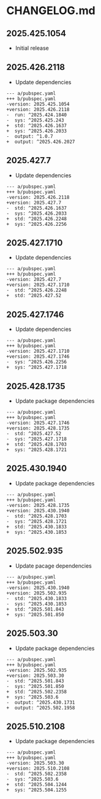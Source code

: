 # CHANGELOG.md

## 2025.425.1054

- Initial release

## 2025.426.2118

- Update dependencies

```
--- a/pubspec.yaml
+++ b/pubspec.yaml
-version: 2025.425.1054
+version: 2025.426.2118
-  run: ^2025.424.1840
-  sys: ^2025.425.243
+  std: ^2025.426.1637
+  sys: ^2025.426.2033
-  output: ^1.0.7
+  output: ^2025.426.2027
```

## 2025.427.7

- Update dependencies

```
--- a/pubspec.yaml
+++ b/pubspec.yaml
-version: 2025.426.2118
+version: 2025.427.7
-  std: ^2025.426.1637
-  sys: ^2025.426.2033
+  std: ^2025.426.2248
+  sys: ^2025.426.2256
```

## 2025.427.1710

- Update dependencies

```
--- a/pubspec.yaml
+++ b/pubspec.yaml
-version: 2025.427.7
+version: 2025.427.1710
-  std: ^2025.426.2248
+  std: ^2025.427.52
```

## 2025.427.1746

- Update dependencies

```
--- a/pubspec.yaml
+++ b/pubspec.yaml
-version: 2025.427.1710
+version: 2025.427.1746
-  sys: ^2025.426.2256
+  sys: ^2025.427.1718
```

## 2025.428.1735

- Update package dependencies

```
--- a/pubspec.yaml
+++ b/pubspec.yaml
-version: 2025.427.1746
+version: 2025.428.1735
-  std: ^2025.427.52
-  sys: ^2025.427.1718
+  std: ^2025.428.1703
+  sys: ^2025.428.1721
```

## 2025.430.1940

- Update package dependencies

```
--- a/pubspec.yaml
+++ b/pubspec.yaml
-version: 2025.428.1735
+version: 2025.430.1940
-  std: ^2025.428.1703
-  sys: ^2025.428.1721
+  std: ^2025.430.1833
+  sys: ^2025.430.1853
```

## 2025.502.935

- Update pacage dependencies

```
--- a/pubspec.yaml
+++ b/pubspec.yaml
-version: 2025.430.1940
+version: 2025.502.935
-  std: ^2025.430.1833
-  sys: ^2025.430.1853
+  std: ^2025.501.843
+  sys: ^2025.501.850
```

## 2025.503.30

- Update package dependencies

```
--- a/pubspec.yaml
+++ b/pubspec.yaml
-version: 2025.502.935
+version: 2025.503.30
-  std: ^2025.501.843
-  sys: ^2025.501.850
+  std: ^2025.502.2358
+  sys: ^2025.503.6
-  output: ^2025.430.1731
+  output: ^2025.502.1958
```

## 2025.510.2108

- Update package dependencies

```
--- a/pubspec.yaml
+++ b/pubspec.yaml
-version: 2025.503.30
+version: 2025.510.2108
-  std: ^2025.502.2358
-  sys: ^2025.503.6
+  std: ^2025.504.1244
+  sys: ^2025.504.1255
```
